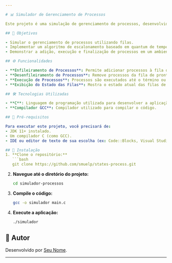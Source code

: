 ```yaml
---

# 📊 Simulador de Gerenciamento de Processos

Este projeto é uma simulação de gerenciamento de processos, desenvolvido no contexto da disciplina de **Sistemas Operacionais**. O código é escrito em C e implementa um algoritmo de escalonamento de processos utilizando filas. A aplicação gerencia a execução de processos através de uma abordagem de preempção com um quantum de tempo.

## 🎯 Objetivos

- Simular o gerenciamento de processos utilizando filas.
- Implementar um algoritmo de escalonamento baseado em quantum de tempo.
- Demonstrar a adição, execução e finalização de processos em um ambiente controlado.

## ⚙️ Funcionalidades

- **Enfileiramento de Processos**: Permite adicionar processos à fila de prontos.
- **Desenfileiramento de Processos**: Remove processos da fila de prontos para execução.
- **Execução de Processos**: Processos são executados até o término ou até que o quantum expire, resultando em preempção.
- **Exibição do Estado das Filas**: Mostra o estado atual das filas de processos, incluindo filas de prontos, espera, execução e finalizados.

## 🛠 Tecnologias Utilizadas

- **C**: Linguagem de programação utilizada para desenvolver a aplicação.
- **Compilador GCC**: Compilador utilizado para compilar o código.

## 📝 Pré-requisitos

Para executar este projeto, você precisará de:
- JDK 11+ instalado.
- Um compilador C (como GCC).
- IDE ou editor de texto de sua escolha (ex: Code::Blocks, Visual Studio Code).

## 🚀 Instalação
1. **Clone o repositório:**
   ```bash
   git clone https://github.com/smuelp/states-process.git
   ```

2. **Navegue até o diretório do projeto:**
   ```bash
   cd simulador-processos
   ```

3. **Compile o código:**
   ```bash
   gcc -o simulador main.c
   ```

4. **Execute a aplicação:**
   ```bash
   ./simulador
   ```

## 👤 Autor
Desenvolvido por [Seu Nome](https://github.com/smuelp).

---
```

